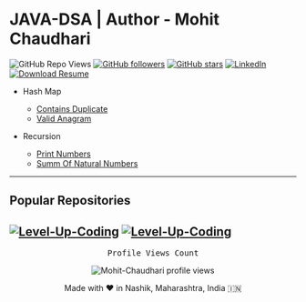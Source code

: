 # JAVA-DSA | Author - Mohit Chaudhari

![GitHub Repo Views](https://img.shields.io/github/watchers/Mohit-Chaudhari/JAVA-DSA?label=Views&style=plastic&logo=github)
[![GitHub followers](https://img.shields.io/github/followers/Mohit-Chaudhari?label=Follow&style=plastic&logo=github)](https://github.com/Mohit-Chaudhari)
[![GitHub stars](https://img.shields.io/github/stars/Mohit-Chaudhari/JAVA-DSA?style=plastic&logo=github)](https://github.com/Mohit-Chaudhari/JAVA-DSA/stargazers)
[![LinkedIn](https://img.shields.io/badge/LinkedIn-Profile-blue?style=plastic&logo=linkedin)](https://www.linkedin.com/in/mohit-chaudhari-1018/)
[![Download Resume](https://img.shields.io/badge/View-Resume-neon?style=plastic&logo=travis)](https://bit.ly/Mohit-Chaudhari-resume)


- Hash Map
  - <a href='https://github.com/Mohit-Chaudhari/JAVA-DSA/blob/main/src/HashTable/ContainsDuplicate.java'>Contains Duplicate</a>
  - <a href='https://github.com/Mohit-Chaudhari/JAVA-DSA/blob/main/src/HashTable/ValidAnagram.java'>Valid Anagram</a>

- Recursion
  - <a href='https://github.com/Mohit-Chaudhari/JAVA-DSA/blob/main/src/Recursion/PrintNumbers.java'>Print Numbers</a>
  - <a href='https://github.com/Mohit-Chaudhari/JAVA-DSA/blob/main/src/Recursion/SumOfNaturalNumbers.java'>Summ Of Natural Numbers</a>

---
## Popular Repositories

[![Level-Up-Coding](https://github-readme-stats.vercel.app/api/pin/?username=Mohit-Chaudhari&repo=Level-Up-Coding)](https://github.com/Mohit-Chaudhari/Level-Up-Coding)
[![Level-Up-Coding](https://github-readme-stats.vercel.app/api/pin/?username=Mohit-Chaudhari&repo=Design-Patterns)](https://github.com/Mohit-Chaudhari/Design-Patterns)
---

<p align="center"> 
  <samp>
    Profile Views Count
  </samp>
</p>

<p align="center"> 
  <img src="https://profile-counter.glitch.me/Mohit-Chaudhari/count.svg" alt="Mohit-Chaudhari profile views" /> <br/>
</p>

<p align="center">
  Made with ❤️ in Nashik, Maharashtra, India 🇮🇳 
</p>
